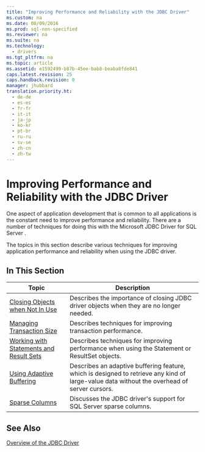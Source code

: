 ```yaml
---
title: "Improving Performance and Reliability with the JDBC Driver"
ms.custom: na
ms.date: 08/09/2016
ms.prod: sql-non-specified
ms.reviewer: na
ms.suite: na
ms.technology: 
  - drivers
ms.tgt_pltfrm: na
ms.topic: article
ms.assetid: e1592499-b87b-45ee-bab8-beaba8fde841
caps.latest.revision: 25
caps.handback.revision: 0
manager: jhubbard
translation.priority.ht: 
  - de-de
  - es-es
  - fr-fr
  - it-it
  - ja-jp
  - ko-kr
  - pt-br
  - ru-ru
  - sv-se
  - zh-cn
  - zh-tw
---
```

# Improving Performance and Reliability with the JDBC Driver
  One aspect of application development that is common to all applications is the constant need to improve performance and reliability. There are a number of techniques for doing this with the  Microsoft JDBC Driver for SQL Server .  
  
 The topics in this section describe various techniques for improving application performance and reliability when using the JDBC driver.  
  
## In This Section  
  
|Topic|Description|  
|-----------|-----------------|  
|[Closing Objects when Not In Use](../content/Closing-Objects-when-Not-In-Use.md)|Describes the importance of closing JDBC driver objects when they are no longer needed.|  
|[Managing Transaction Size](../content/Managing-Transaction-Size.md)|Describes techniques for improving transaction performance.|  
|[Working with Statements and Result Sets](../content/Working-with-Statements-and-Result-Sets.md)|Describes techniques for improving performance when using the Statement or ResultSet objects.|  
|[Using Adaptive Buffering](../content/Using-Adaptive-Buffering.md)|Describes an adaptive buffering feature, which is designed to retrieve any kind of large-value data without the overhead of server cursors.|  
|[Sparse Columns](../content/Sparse-Columns.md)|Discusses the JDBC driver's support for  SQL Server  sparse columns.|  
  
## See Also  
 [Overview of the JDBC Driver](../content/Overview-of-the-JDBC-Driver.md)  
  
  